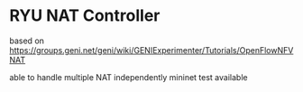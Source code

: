 # RYU NAT Controller

based on https://groups.geni.net/geni/wiki/GENIExperimenter/Tutorials/OpenFlowNFVNAT

able to handle multiple NAT independently
mininet test available

